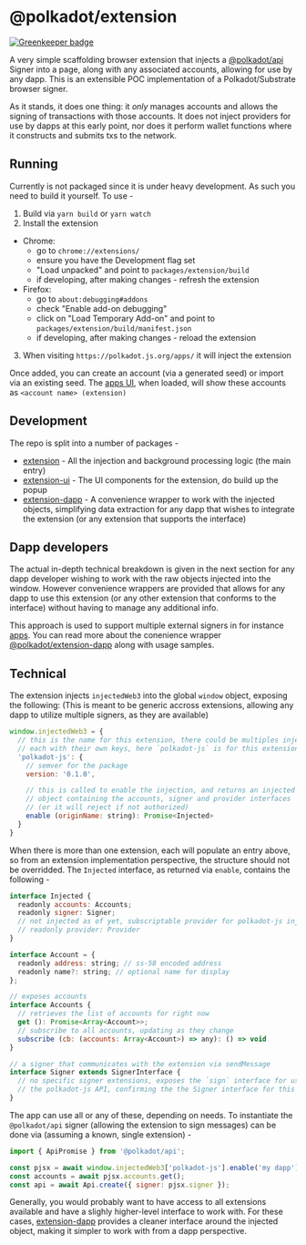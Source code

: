 # @polkadot/extension

[![Greenkeeper badge](https://badges.greenkeeper.io/polkadot-js/extension.svg)](https://greenkeeper.io/)

A very simple scaffolding browser extension that injects a [@polkadot/api](https://github.com/polkadot-js/api) Signer into a page, along with any associated accounts, allowing for use by any dapp. This is an extensible POC implementation of a Polkadot/Substrate browser signer.

As it stands, it does one thing: it _only_ manages accounts and allows the signing of transactions with those accounts. It does not inject providers for use by dapps at this early point, nor does it perform wallet functions where it constructs and submits txs to the network.

## Running

Currently is not packaged since it is under heavy development. As such you need to build it yourself. To use -

1. Build via `yarn build` or `yarn watch`
2. Install the extension
  - Chrome:
    - go to `chrome://extensions/`
    - ensure you have the Development flag set
    - "Load unpacked" and point to `packages/extension/build`
    - if developing, after making changes - refresh the extension
  - Firefox:
    - go to `about:debugging#addons`
    - check "Enable add-on debugging"
    - click on "Load Temporary Add-on" and point to `packages/extension/build/manifest.json`
    - if developing, after making changes - reload the extension
3. When visiting `https://polkadot.js.org/apps/` it will inject the extension

Once added, you can create an account (via a generated seed) or import via an existing seed. The [apps UI](https://github.com/polkadot-js/apps/), when loaded, will show these accounts as `<account name> (extension)`

## Development

The repo is split into a number of packages -

- [extension](packages/extension/) - All the injection and background processing logic (the main entry)
- [extension-ui](packages/extension-ui/) - The UI components for the extension, do build up the popup
- [extension-dapp](packages/extension-dapp/) - A convenience wrapper to work with the injected objects, simplifying data extraction for any dapp that wishes to integrate the extension (or any extension that supports the interface)

## Dapp developers

The actual in-depth technical breakdown is given in the next section for any dapp developer wishing to work with the raw objects injected into the window. However convenience wrappers are provided that allows for any dapp to use this extension (or any other extension that conforms to the interface) without
having to manage any additional info.

This approach is used to support multiple external signers in for instance [apps](https://github.com/polkadot-js/apps/). You can read more about the conenience wrapper [@polkadot/extension-dapp](packages/extension-dapp/) along with usage samples.

## Technical

The extension injects `injectedWeb3` into the global `window` object, exposing the following: (This is meant to be generic accross extensions, allowing any dapp to utilize multiple signers, as they are available)

```js
window.injectedWeb3 = {
  // this is the name for this extension, there could be multiples injected,
  // each with their own keys, here `polkadot-js` is for this extension
  'polkadot-js': {
    // semver for the package
    version: '0.1.0',

    // this is called to enable the injection, and returns an injected
    // object containing the accounts, signer and provider interfaces
    // (or it will reject if not authorized)
    enable (originName: string): Promise<Injected>
  }
}
```

When there is more than one extension, each will populate an entry above, so from an extension implementation perspective, the structure should not be overridded. The `Injected` interface, as returned via `enable`, contains the following -

```js
interface Injected {
  readonly accounts: Accounts;
  readonly signer: Signer;
  // not injected as of yet, subscriptable provider for polkadot-js injection
  // readonly provider: Provider
}

interface Account = {
  readonly address: string; // ss-58 encoded address
  readonly name?: string; // optional name for display
};

// exposes accounts
interface Accounts {
  // retrieves the list of accounts for right now
  get (): Promise<Array<Account>>;
  // subscribe to all accounts, updating as they change
  subscribe (cb: (accounts: Array<Account>) => any): () => void
}

// a signer that communicates with the extension via sendMessage
interface Signer extends SignerInterface {
  // no specific signer extensions, exposes the `sign` interface for use by
  // the polkadot-js API, confirming the the Signer interface for this API
}
```

The app can use all or any of these, depending on needs. To instantiate the `@polkadot/api` signer (allowing the extension to sign messages) can be done via (assuming a known, single extension) -

```js
import { ApiPromise } from '@polkadot/api';

const pjsx = await window.injectedWeb3['polkadot-js'].enable('my dapp');
const accounts = await pjsx.accounts.get();
const api = await Api.create({ signer: pjsx.signer });
```

Generally, you would probably want to have access to all extensions available and have a slighly higher-level interface to work with. For these cases, [extension-dapp](packages/extension-dapp/) provides a cleaner interface around the injected object, making it simpler to work with from a dapp perspective.
